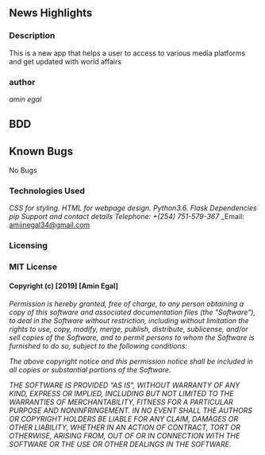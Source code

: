 ## News Highlights

### Description
This is a new app that helps a user to access to various media platforms and get updated with world affairs
### author
_amin egal_


## BDD

## Known Bugs
No Bugs

### Technologies Used
_CSS for styling._
_HTML for webpage design._
_Python3.6._
_Flask_
_Dependencies_
_pip_
_Support and contact details_
_Telephone: +(254) 751-579-367_
_Email: amiinegal34@gmail.com

### Licensing
### MIT License

#### Copyright (c) [2019] [Amin Egal]
_Permission is hereby granted, free of charge, to any person obtaining a copy of this software and associated documentation files (the "Software"), to deal in the Software without restriction, including without limitation the rights to use, copy, modify, merge, publish, distribute, sublicense, and/or sell copies of the Software, and to permit persons to whom the Software is furnished to do so, subject to the following conditions:_

_The above copyright notice and this permission notice shall be included in all copies or substantial portions of the Software._

_THE SOFTWARE IS PROVIDED "AS IS", WITHOUT WARRANTY OF ANY KIND, EXPRESS OR IMPLIED, INCLUDING BUT NOT LIMITED TO THE WARRANTIES OF MERCHANTABILITY, FITNESS FOR A PARTICULAR PURPOSE AND NONINFRINGEMENT. IN NO EVENT SHALL THE AUTHORS OR COPYRIGHT HOLDERS BE LIABLE FOR ANY CLAIM, DAMAGES OR OTHER LIABILITY, WHETHER IN AN ACTION OF CONTRACT, TORT OR OTHERWISE, ARISING FROM, OUT OF OR IN CONNECTION WITH THE SOFTWARE OR THE USE OR OTHER DEALINGS IN THE SOFTWARE._